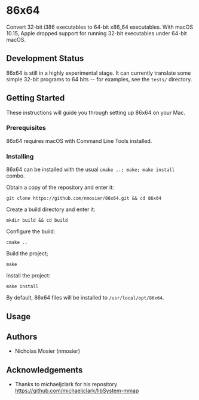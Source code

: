 # 86x64
Convert 32-bit i386 executables to 64-bit x86\_64 executables.
With macOS 10.15, Apple dropped support for running 32-bit executables under 64-bit macOS.

## Development Status
86x64 is still in a highly experimental stage.
It can currently translate some simple 32-bit programs to 64 bits -- for examples, see the `tests/` directory.

## Getting Started
These instructions will guide you through setting up 86x64 on your Mac.

### Prerequisites
86x64 requires macOS with Command Line Tools installed.

### Installing

86x64 can be installed with the usual `cmake ..; make; make install` combo.

Obtain a copy of the repository and enter it:

```
git clone https://github.com/nmosier/86x64.git && cd 86x64
```

Create a build directory and enter it:

```
mkdir build && cd build
```

Configure the build:

```
cmake ..
```

Build the project;

```
make
```

Install the project:

```
make install
```

By default, 86x64 files will be installed to `/usr/local/opt/86x64`.

## Usage

## Authors
- Nicholas Mosier (nmosier)

## Acknowledgements
- Thanks to michaeljclark for his repository https://github.com/michaeljclark/libSystem-mmap

